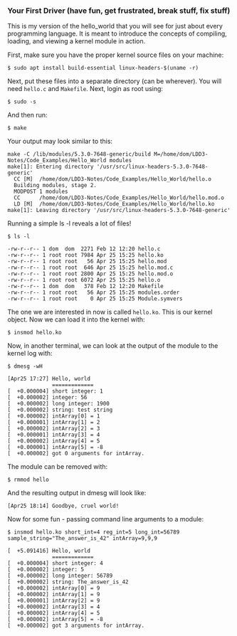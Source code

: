 ### Your First Driver (have fun, get frustrated, break stuff, fix stuff)

This is my version of the hello_world that you will see for just about every programming language. It is meant to introduce the concepts of compiling, loading, and viewing a kernel module in action.

First, make sure you have the proper kernel source files on your machine:

```shell
$ sudo apt install build-essential linux-headers-$(uname -r)
```

Next, put these files into a separate directory (can be wherever). You will need `hello.c` and `Makefile`. Next, login as root using:

```shell
$ sudo -s
```

And then run:

```shell
$ make
```

Your output may look similar to this:

```shell
make -C /lib/modules/5.3.0-7648-generic/build M=/home/dom/LDD3-Notes/Code_Examples/Hello_World modules
make[1]: Entering directory '/usr/src/linux-headers-5.3.0-7648-generic'
  CC [M]  /home/dom/LDD3-Notes/Code_Examples/Hello_World/hello.o
  Building modules, stage 2.
  MODPOST 1 modules
  CC      /home/dom/LDD3-Notes/Code_Examples/Hello_World/hello.mod.o
  LD [M]  /home/dom/LDD3-Notes/Code_Examples/Hello_World/hello.ko
make[1]: Leaving directory '/usr/src/linux-headers-5.3.0-7648-generic'
```

Running a simple ls -l reveals a lot of files!

```shell
$ ls -l 
 
-rw-r--r-- 1 dom  dom  2271 Feb 12 12:20 hello.c
-rw-r--r-- 1 root root 7984 Apr 25 15:25 hello.ko
-rw-r--r-- 1 root root   56 Apr 25 15:25 hello.mod
-rw-r--r-- 1 root root  646 Apr 25 15:25 hello.mod.c
-rw-r--r-- 1 root root 2800 Apr 25 15:25 hello.mod.o
-rw-r--r-- 1 root root 6072 Apr 25 15:25 hello.o
-rw-r--r-- 1 dom  dom   378 Feb 12 12:20 Makefile
-rw-r--r-- 1 root root   56 Apr 25 15:25 modules.order
-rw-r--r-- 1 root root    0 Apr 25 15:25 Module.symvers
```

The one we are interested in now is called `hello.ko`. This is our kernel object. Now we can load it into the kernel with:

```shell
$ insmod hello.ko
```

Now, in another terminal, we can look at the output of the module to the kernel log with:

```shell
$ dmesg -wH

[Apr25 17:27] Hello, world 
              ============= 
[  +0.000004] short integer: 1
[  +0.000002] integer: 56
[  +0.000002] long integer: 1900
[  +0.000002] string: test string
[  +0.000002] intArray[0] = 1
[  +0.000001] intArray[1] = 2
[  +0.000002] intArray[2] = 3
[  +0.000001] intArray[3] = 4
[  +0.000002] intArray[4] = 5
[  +0.000001] intArray[5] = -8
[  +0.000002] got 0 arguments for intArray.
```

The module can be removed with:

```shell
$ rmmod hello 
```

And the resulting output in dmesg will look like:

```shell
[Apr25 18:14] Goodbye, cruel world!
```

Now for some fun - passing command line arguments to a module:

```shell
$ insmod hello.ko short_int=4 reg_int=5 long_int=56789 sample_string="The_answer_is_42" intArray=9,9,9
```


```shell
[  +5.091416] Hello, world 
              ============= 
[  +0.000004] short integer: 4
[  +0.000002] integer: 5
[  +0.000002] long integer: 56789
[  +0.000002] string: The_answer_is_42
[  +0.000002] intArray[0] = 9
[  +0.000002] intArray[1] = 9
[  +0.000001] intArray[2] = 9
[  +0.000002] intArray[3] = 4
[  +0.000002] intArray[4] = 5
[  +0.000002] intArray[5] = -8
[  +0.000002] got 3 arguments for intArray.
```
